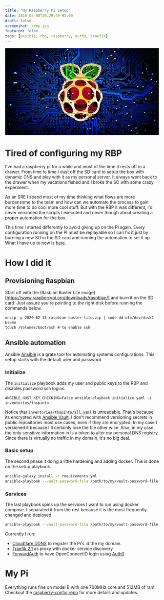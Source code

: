 ```yaml
---
title: "My Raspberry Pi Setup"
date: 2020-03-08T20:29:49-03:00
draft: false
screenshot: /rbp.jpg
featured: false
tags: [ansible, rbp, raspberry, auth0, traefik]
---
```


![Raspberry Pi Logo in front of blue circuit board](/rbp.jpg)

# Tired of configuring my RBP

I've had a raspberry pi for a while and most of the time it rests off in a drawer. From time to time I dust off the SD card to setup the box with dynamic DNS and play with it as my personal server. It always went back to the drawer when my vacations fished and I broke the SO with some crazy experiment.

As an SRE I spend most of my time thinking what flows are more burdensome to the team and how can we automate the process to gain more time to do cool more cool stuff. But with the RBP it was different, I'd never versioned the scripts I executed and never though about creating a proper automation for the box.

This time I started differently to avoid giving up on the Pi again. Every configuration running on the Pi must be replayable so I can fix it just by burning a new SO in the SD card and running the automation to set it up. What I have up to now is [here](https://github.com/thspinto/raspberry-config).

# How I did it

## Provisioning Raspbian

Start off with the (Rasbian Buster Lite image)[https://www.raspberrypi.org/downloads/raspbian/] and burn it on the SD card. Just assure you're pointing to the right disk before running the commands below.


```
unzip -p 2020-02-13-raspbian-buster-lite.zip | sudo dd of=/dev/disk2 bs=4m
touch /Volumes/boot/ssh # to enable ssh
```

## Ansible automation

Ansible [Ansible](https://docs.ansible.com/ansible/latest/index.html) is a grate tool for automating systems configurations. This setup starts with the default user and password.

### Initialize

The `initialize` playbook adds my user and public keys to the RBP and disables password ssh logins.

```
ANSIBLE_HOST_KEY_CHECKING=False ansible-playbook initialize.yaml -i inventories/thspinto
```

Notice that `inventories/thspinto/all.yaml` is unreadable. That's because its encrypted with [Ansible Vault](https://docs.ansible.com/ansible/latest/user_guide/vault.html#file-level-encryption). I don't recommend versioning secrets in public repositories most use cases, even if they are encrypted. In my case I versioned it because I'll certainly lose the file other wise. Also, in my case, the only sensitive information in is a token to alter my personal DNS registry. Since there is virtually no traffic in my domain, it's no big deal.

### Basic setup

The second phase it doing a little hardening and adding docker. This is done on the setup playbook.

```bash
ansible-galaxy install -r requirements.yml
ansible-playbook --vault-password-file /path/to/my/vault-password-file setup.yaml -i inventories/thspinto
```

### Services

The last playbook spins up the services I want to run using docker compose. I separated it from the rest because it is the most frequently changed and deployed.

```bash
ansible-playbook --vault-password-file /path/to/my/vault-password-file services.yaml -i inventories/thspinto
```

Currently I run:

* [Cloudflare DDNS](https://github.com/oznu/docker-cloudflare-ddns) to register the Pi's id the my domain.
* [Traefik 2.1](https://docs.traefik.io) as proxy with docker service discovery
* [ForwardAuth](https://github.com/thomseddon/traefik-forward-auth) to have OpenConnectID login using [Auth0](https://auth0.com/)


# My Pi

Everything runs fine on model B with one 700MHz core and 512MB of ram. Checkout the [raspberry-config repo](https://github.com/thspinto/raspberry-config) for more details and updates.
